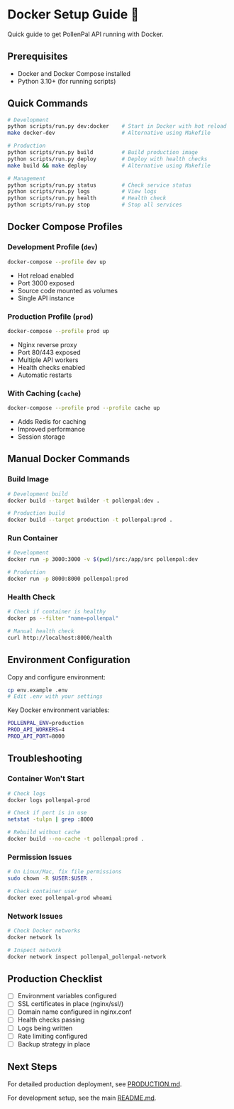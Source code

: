# Docker Setup Guide 🐳

Quick guide to get PollenPal API running with Docker.

## Prerequisites

- Docker and Docker Compose installed
- Python 3.10+ (for running scripts)

## Quick Commands

```bash
# Development
python scripts/run.py dev:docker    # Start in Docker with hot reload
make docker-dev                     # Alternative using Makefile

# Production
python scripts/run.py build         # Build production image
python scripts/run.py deploy        # Deploy with health checks
make build && make deploy           # Alternative using Makefile

# Management
python scripts/run.py status        # Check service status
python scripts/run.py logs          # View logs
python scripts/run.py health        # Health check
python scripts/run.py stop          # Stop all services
```

## Docker Compose Profiles

### Development Profile (`dev`)
```bash
docker-compose --profile dev up
```
- Hot reload enabled
- Port 3000 exposed
- Source code mounted as volumes
- Single API instance

### Production Profile (`prod`)
```bash
docker-compose --profile prod up
```
- Nginx reverse proxy
- Port 80/443 exposed
- Multiple API workers
- Health checks enabled
- Automatic restarts

### With Caching (`cache`)
```bash
docker-compose --profile prod --profile cache up
```
- Adds Redis for caching
- Improved performance
- Session storage

## Manual Docker Commands

### Build Image
```bash
# Development build
docker build --target builder -t pollenpal:dev .

# Production build
docker build --target production -t pollenpal:prod .
```

### Run Container
```bash
# Development
docker run -p 3000:3000 -v $(pwd)/src:/app/src pollenpal:dev

# Production
docker run -p 8000:8000 pollenpal:prod
```

### Health Check
```bash
# Check if container is healthy
docker ps --filter "name=pollenpal"

# Manual health check
curl http://localhost:8000/health
```

## Environment Configuration

Copy and configure environment:
```bash
cp env.example .env
# Edit .env with your settings
```

Key Docker environment variables:
```bash
POLLENPAL_ENV=production
PROD_API_WORKERS=4
PROD_API_PORT=8000
```

## Troubleshooting

### Container Won't Start
```bash
# Check logs
docker logs pollenpal-prod

# Check if port is in use
netstat -tulpn | grep :8000

# Rebuild without cache
docker build --no-cache -t pollenpal:prod .
```

### Permission Issues
```bash
# On Linux/Mac, fix file permissions
sudo chown -R $USER:$USER .

# Check container user
docker exec pollenpal-prod whoami
```

### Network Issues
```bash
# Check Docker networks
docker network ls

# Inspect network
docker network inspect pollenpal_pollenpal-network
```

## Production Checklist

- [ ] Environment variables configured
- [ ] SSL certificates in place (nginx/ssl/)
- [ ] Domain name configured in nginx.conf
- [ ] Health checks passing
- [ ] Logs being written
- [ ] Rate limiting configured
- [ ] Backup strategy in place

## Next Steps

For detailed production deployment, see [PRODUCTION.md](PRODUCTION.md).

For development setup, see the main [README.md](../README.md). 